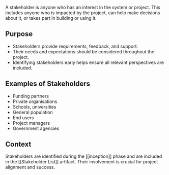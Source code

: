A stakeholder is anyone who has an interest in the system or project. This includes anyone who is impacted by the project, can help make decisions about it, or takes part in building or using it.

## Purpose

- Stakeholders provide requirements, feedback, and support.
- Their needs and expectations should be considered throughout the project.
- Identifying stakeholders early helps ensure all relevant perspectives are included.

## Examples of Stakeholders

- Funding partners
- Private organisations
- Schools, universities
- General population
- End users
- Project managers
- Government agencies

## Context

Stakeholders are identified during the [[inception]] phase and are included in the [[Stakeholder List]] artifact. Their involvement is crucial for project alignment and success.